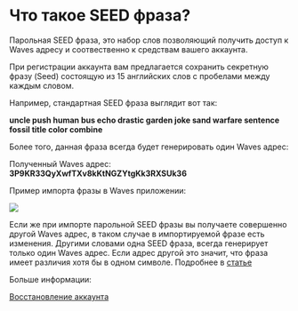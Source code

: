 # Что такое SEED фраза?

Парольная SEED фраза, это набор слов позволяющий получить доступ к Waves адресу и соотвественно к средствам вашего аккаунта.

При регистрации аккаунта вам предлагается сохранить секретную фразу (Seed) состоящую из 15 английских слов с пробелами между каждым словом.

Например, стандартная SEED фраза выглядит вот так:

**uncle push human bus echo drastic garden joke sand warfare sentence fossil title color combine**

Более того, данная фраза всегда будет генерировать один Waves адрес:

Полученный Waves адрес: **3P9KR33QyXwfTXv8kKtNGZYtgKk3RXSUk36**

Пример импорта фразы в Waves приложении:

![](/_assets/seed_phrase_01.png)

Если же при импорте парольной SEED фразы вы получаете совершенно другой Waves адрес, в таком случае в импортируемой фразе есть изменения. Другими словами одна SEED фраза, всегда генерирует только один Waves адрес. Если адрес другой это значит, что фраза имеет различия хотя бы в одном символе. Подробнее в [статье](/waves-client/frequently-asked-questions-faq/account-management/one-seed.md)

Больше информации:

[Восстановление аккаунта](/waves-client/account-management/restore-an-account.md)
